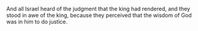 And all Israel heard of the judgment that the king had rendered, and they stood in awe of the king, because they perceived that the wisdom of God was in him to do justice.
